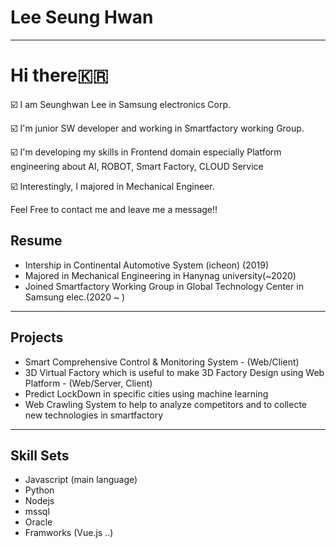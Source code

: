 # Lee Seung Hwan
--------------------
# Hi there🇰🇷

☑️ I am Seunghwan Lee in Samsung electronics Corp. 

☑️ I'm junior SW developer and working in Smartfactory working Group.

☑️ I'm developing my skills in Frontend domain especially Platform engineering about AI, ROBOT, Smart Factory, CLOUD Service

☑️ Interestingly, I majored in Mechanical Engineer.

Feel Free to contact me and leave me a message!!


## Resume
* Intership in Continental Automotive System (icheon) (2019)
* Majored in Mechanical Engineering in Hanynag university(~2020)
* Joined Smartfactory Working Group in Global Technology Center in Samsung elec.(2020 ~ )
--------------------
## Projects
* Smart Comprehensive Control & Monitoring System - (Web/Client)
* 3D Virtual Factory which is useful to make 3D Factory Design using Web Platform - (Web/Server, Client)
* Predict LockDown in specific cities using machine learning
* Web Crawling System to help to analyze competitors and to collecte new technologies in smartfactory
--------------------

## Skill Sets
* Javascript (main language)
* Python
* Nodejs
* mssql
* Oracle
* Framworks (Vue.js ..)
